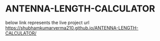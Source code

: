 # ANTENNA-LENGTH-CALCULATOR

below link represents the live project url
https://shubhamkumarverma210.github.io/ANTENNA-LENGTH-CALCULATOR/
